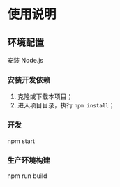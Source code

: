 # 使用说明

## 环境配置

安装 Node.js

### 安装开发依赖
1. 克隆或下载本项目；
2. 进入项目目录，执行 `npm install`；

### 开发
npm start

### 生产环境构建
npm run build